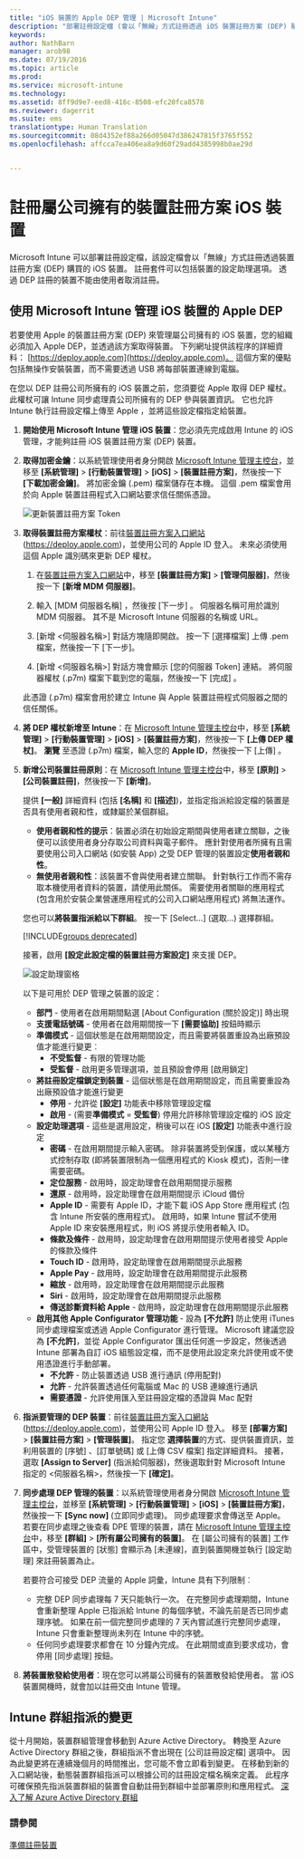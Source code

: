 ```yaml
---
title: "iOS 裝置的 Apple DEP 管理 | Microsoft Intune"
description: "部署註冊設定檔 (會以「無線」方式註冊透過 iOS 裝置註冊方案 (DEP) 購買的 iOS 裝置)，來管理 Apple 裝置。"
keywords: 
author: NathBarn
manager: arob98
ms.date: 07/19/2016
ms.topic: article
ms.prod: 
ms.service: microsoft-intune
ms.technology: 
ms.assetid: 8ff9d9e7-eed8-416c-8508-efc20fca8578
ms.reviewer: dagerrit
ms.suite: ems
translationtype: Human Translation
ms.sourcegitcommit: 08d4352ef88a266d05047d386247815f3765f552
ms.openlocfilehash: affcca7ea406ea8a9d60f29add4385998b0ae29d


---
```


# 註冊屬公司擁有的裝置註冊方案 iOS 裝置
Microsoft Intune 可以部署註冊設定檔，該設定檔會以「無線」方式註冊透過裝置註冊方案 (DEP) 購買的 iOS 裝置。 註冊套件可以包括裝置的設定助理選項。 透過 DEP 註冊的裝置不能由使用者取消註冊。

## 使用 Microsoft Intune 管理 iOS 裝置的 Apple DEP
若要使用 Apple 的裝置註冊方案 (DEP) 來管理屬公司擁有的 iOS 裝置，您的組織必須加入 Apple DEP，並透過該方案取得裝置。 下列網址提供該程序的詳細資料：  [https://deploy.apple.com](https://deploy.apple.com)。 這個方案的優點包括無操作安裝裝置，而不需要透過 USB 將每部裝置連線到電腦。

在您以 DEP 註冊公司所擁有的 iOS 裝置之前，您須要從 Apple 取得 DEP 權杖。 此權杖可讓 Intune 同步處理貴公司所擁有的 DEP 參與裝置資訊。 它也允許 Intune 執行註冊設定檔上傳至 Apple ，並將這些設定檔指定給裝置。

1.  **開始使用 Microsoft Intune 管理 iOS 裝置**：您必須先完成啟用 Intune 的 iOS 管理，才能夠註冊 iOS 裝置註冊方案 (DEP) 裝置。

2.  **取得加密金鑰**：以系統管理使用者身分開啟 [Microsoft Intune 管理主控台](http://manage.microsoft.com)，並移至 **[系統管理]** &gt; **[行動裝置管理]** &gt; **[iOS]** &gt; **[裝置註冊方案]**，然後按一下 **[下載加密金鑰]**。 將加密金鑰 (.pem) 檔案儲存在本機。 這個 .pem 檔案會用於向 Apple 裝置註冊程式入口網站要求信任關係憑證。

      ![更新裝置註冊方案 Token](../media/dev-sa-ios-dep.png)

3.  **取得裝置註冊方案權杖**：前往[裝置註冊方案入口網站](https://deploy.apple.com) (https://deploy.apple.com)，並使用公司的 Apple ID 登入。 未來必須使用這個 Apple 識別碼來更新 DEP 權杖。

    1.  在[裝置註冊方案入口網站](https://deploy.apple.com)中，移至 **[裝置註冊方案]** &gt; **[管理伺服器]**，然後按一下 **[新增 MDM 伺服器]**。

    2.  輸入 [MDM 伺服器名稱]  ，然後按 [下一步] 。 伺服器名稱可用於識別 MDM 伺服器。 其不是 Microsoft Intune 伺服器的名稱或 URL。

    3.  [新增 &lt;伺服器名稱&gt;] 對話方塊隨即開啟。 按一下 [選擇檔案] 上傳 .pem 檔案，然後按一下 [下一步]。

    4.  [新增 &lt;伺服器名稱&gt;] 對話方塊會顯示 [您的伺服器 Token] 連結。 將伺服器權杖 (.p7m) 檔案下載到您的電腦，然後按一下 [完成] 。

    此憑證 (.p7m) 檔案會用於建立 Intune 與 Apple 裝置註冊程式伺服器之間的信任關係。

4.  **將 DEP 權杖新增至 Intune**：在 [Microsoft Intune 管理主控台](http://manage.microsoft.com)中，移至 **[系統管理]** &gt; **[行動裝置管理]** &gt; **[iOS]** &gt; **[裝置註冊方案]**，然後按一下 **[上傳 DEP 權杖]**。 **瀏覽** 至憑證 (.p7m) 檔案，輸入您的 **Apple ID**，然後按一下 [上傳] 。

5.  **新增公司裝置註冊原則**：在 [Microsoft Intune 管理主控台](http://manage.microsoft.com)中，移至 **[原則]** &gt; **[公司裝置註冊]**，然後按一下 **[新增]**。

    提供 **[一般]** 詳細資料 (包括 **[名稱]** 和 **[描述]**)，並指定指派給設定檔的裝置是否具有使用者親和性，或隸屬於某個群組。
      - **使用者親和性的提示**：裝置必須在初始設定期間與使用者建立關聯，之後便可以該使用者身分存取公司資料與電子郵件。  應針對使用者所擁有且需要使用公司入口網站 (如安裝 App) 之受 DEP 管理的裝置設定**使用者親和性**。
      - **無使用者親和性**：該裝置不會與使用者建立關聯。 針對執行工作而不需存取本機使用者資料的裝置，請使用此關係。 需要使用者關聯的應用程式 (包含用於安裝企業營運應用程式的公司入口網站應用程式) 將無法運作。

    您也可以**將裝置指派給以下群組**。 按一下 [Select...] (選取…) 選擇群組。

    [!INCLUDE[groups deprecated](../includes/group-deprecation.md)]

    接著，啟用 **[設定此設定檔的裝置註冊方案設定]** 來支援 DEP。

      ![設定助理窗格](../media/pol-sa-corp-enroll.png)

     以下是可用於 DEP 管理之裝置的設定：

     - **部門** - 使用者在啟用期間點選 [About Configuration (關於設定)] 時出現
     - **支援電話號碼** - 使用者在啟用期間按一下 **[需要協助]** 按鈕時顯示
     - **準備模式** - 這個狀態是在啟用期間設定，而且需要將裝置重設為出廠預設值才能進行變更︰
        - **不受監督** - 有限的管理功能
        - **受監督** - 啟用更多管理選項，並且預設會停用 [啟用鎖定]
     - **將註冊設定檔鎖定到裝置** - 這個狀態是在啟用期間設定，而且需要重設為出廠預設值才能進行變更
        - **停用** - 允許從 **[設定]** 功能表中移除管理設定檔
        - **啟用** - (需要**準備模式** = **受監督**) 停用允許移除管理設定檔的 iOS 設定
     - **設定助理選項** - 這些是選用設定，稍後可以在 iOS **[設定]** 功能表中進行設定
        - **密碼** - 在啟用期間提示輸入密碼。 除非裝置將受到保護，或以某種方式控制存取 (即將裝置限制為一個應用程式的 Kiosk 模式)，否則一律需要密碼。
        - **定位服務** - 啟用時，設定助理會在啟用期間提示服務
        - **還原** - 啟用時，設定助理會在啟用期間提示 iCloud 備份
        - **Apple ID** - 需要有 Apple ID，才能下載 iOS App Store 應用程式 (包含 Intune 所安裝的應用程式)。 啟用時，如果 Intune 嘗試不使用 Apple ID 來安裝應用程式，則 iOS 將提示使用者輸入 ID。
        - **條款及條件** - 啟用時，設定助理會在啟用期間提示使用者接受 Apple 的條款及條件
        - **Touch ID** - 啟用時，設定助理會在啟用期間提示此服務
        - **Apple Pay** - 啟用時，設定助理會在啟用期間提示此服務
        - **縮放** - 啟用時，設定助理會在啟用期間提示此服務
        - **Siri** - 啟用時，設定助理會在啟用期間提示此服務
        - **傳送診斷資料給 Apple** - 啟用時，設定助理會在啟用期間提示此服務
     -  **啟用其他 Apple Configurator 管理功能** - 設為 **[不允許]** 防止使用 iTunes 同步處理檔案或透過 Apple Configurator 進行管理。 Microsoft 建議您設為 **[不允許]**，並從 Apple Configurator 匯出任何進一步設定，然後透過 Intune 部署為自訂 iOS 組態設定檔，而不是使用此設定來允許使用或不使用憑證進行手動部署。
        - **不允許** - 防止裝置透過 USB 進行通訊 (停用配對)
        - **允許** - 允許裝置透過任何電腦或 Mac 的 USB 連線進行通訊
        - **需要憑證** - 允許使用匯入至註冊設定檔的憑證與 Mac 配對

6.  **指派要管理的 DEP 裝置**：前往[裝置註冊方案入口網站](https://deploy.apple.com) (https://deploy.apple.com)，並使用公司 Apple ID 登入。 移至 **[部署方案]** &gt; **[裝置註冊方案]** &gt; **[管理裝置]**。 指定您 **選擇裝置**的方式、提供裝置資訊，並利用裝置的 [序號] 、[訂單號碼] 或 [上傳 CSV 檔案] 指定詳細資料。 接著，選取 **[Assign to Server]** (指派給伺服器)，然後選取針對 Microsoft Intune 指定的 &lt;伺服器名稱&gt;，然後按一下 **[確定]**。

7.  **同步處理 DEP 管理的裝置**：以系統管理使用者身分開啟 [Microsoft Intune 管理主控台](http://manage.microsoft.com)，並移至 **[系統管理]** &gt; **[行動裝置管理]** &gt; **[iOS]** &gt; **[裝置註冊方案]**，然後按一下 **[Sync now]** (立即同步處理)。 同步處理要求會傳送至 Apple。 若要在同步處理之後查看 DPE 管理的裝置，請在 [Microsoft Intune 管理主控台](http://manage.microsoft.com)中，移至 **[群組]** &gt; **[所有屬公司擁有的裝置]**。 在 [屬公司擁有的裝置] 工作區中，受管理裝置的 [狀態] 會顯示為 [未連線]，直到裝置開機並執行 [設定助理] 來註冊裝置為止。

    若要符合可接受 DEP 流量的 Apple 詞彙，Intune 具有下列限制︰
     -  完整 DEP 同步處理每 7 天只能執行一次。 在完整同步處理期間，Intune 會重新整理 Apple 已指派給 Intune 的每個序號，不論先前是否已同步處理序號。 如果在前一個完整同步處理的 7 天內嘗試進行完整同步處理，Intune 只會重新整理尚未列在 Intune 中的序號。
     -  任何同步處理要求都會在 10 分鐘內完成。 在此期間或直到要求成功，會停用 [同步處理] 按鈕。

8.  **將裝置散發給使用者**：現在您可以將屬公司擁有的裝置散發給使用者。 當 iOS 裝置開機時，就會加以註冊交由 Intune 管理。

## Intune 群組指派的變更

從十月開始，裝置群組管理會移動到 Azure Active Directory。 轉換至 Azure Active Directory 群組之後，群組指派不會出現在 [公司註冊設定檔] 選項中。 因為此變更將在連續幾個月的時間推出，您可能不會立即看到變更。 在移動到新的入口網站後，動態裝置群組指派可以根據公司的註冊設定檔名稱來定義。 此程序可確保預先指派裝置群組的裝置會自動註冊到群組中並部署原則和應用程式。 [深入了解 Azure Active Directory 群組](https://azure.microsoft.com/documentation/articles/active-directory-accessmanagement-manage-groups/)

### 請參閱
[準備註冊裝置](get-ready-to-enroll-devices-in-microsoft-intune.md)



<!--HONumber=Aug16_HO2-->


